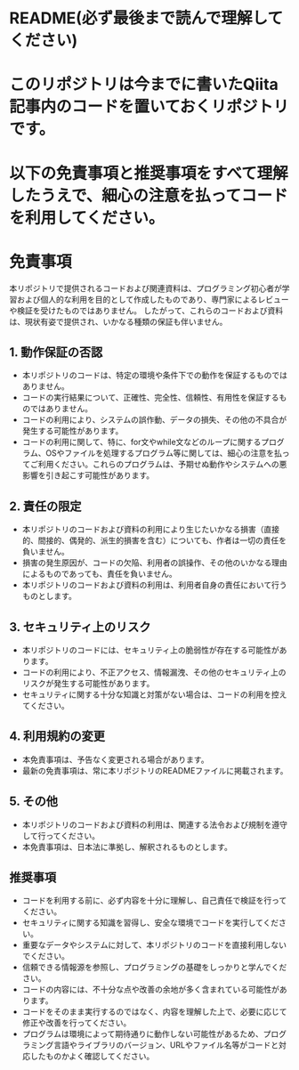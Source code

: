 # README(必ず最後まで読んで理解してください)
# このリポジトリは今までに書いたQiita記事内のコードを置いておくリポジトリです。
# 以下の免責事項と推奨事項をすべて理解したうえで、細心の注意を払ってコードを利用してください。

# 免責事項
本リポジトリで提供されるコードおよび関連資料は、プログラミング初心者が学習および個人的な利用を目的として作成したものであり、専門家によるレビューや検証を受けたものではありません。
したがって、これらのコードおよび資料は、現状有姿で提供され、いかなる種類の保証も伴いません。

## 1. 動作保証の否認
* 本リポジトリのコードは、特定の環境や条件下での動作を保証するものではありません。
* コードの実行結果について、正確性、完全性、信頼性、有用性を保証するものではありません。
* コードの利用により、システムの誤作動、データの損失、その他の不具合が発生する可能性があります。
* コードの利用に関して、特に、for文やwhile文などのループに関するプログラム、OSやファイルを処理するプログラム等に関しては、細心の注意を払ってご利用ください。これらのプログラムは、予期せぬ動作やシステムへの悪影響を引き起こす可能性があります。

## 2. 責任の限定
* 本リポジトリのコードおよび資料の利用により生じたいかなる損害（直接的、間接的、偶発的、派生的損害を含む）についても、作者は一切の責任を負いません。
* 損害の発生原因が、コードの欠陥、利用者の誤操作、その他のいかなる理由によるものであっても、責任を負いません。
* 本リポジトリのコードおよび資料の利用は、利用者自身の責任において行うものとします。

## 3. セキュリティ上のリスク
* 本リポジトリのコードには、セキュリティ上の脆弱性が存在する可能性があります。
* コードの利用により、不正アクセス、情報漏洩、その他のセキュリティ上のリスクが発生する可能性があります。
* セキュリティに関する十分な知識と対策がない場合は、コードの利用を控えてください。

## 4. 利用規約の変更
* 本免責事項は、予告なく変更される場合があります。
* 最新の免責事項は、常に本リポジトリのREADMEファイルに掲載されます。

## 5. その他
* 本リポジトリのコードおよび資料の利用は、関連する法令および規制を遵守して行ってください。
* 本免責事項は、日本法に準拠し、解釈されるものとします。

## 推奨事項
* コードを利用する前に、必ず内容を十分に理解し、自己責任で検証を行ってください。
* セキュリティに関する知識を習得し、安全な環境でコードを実行してください。
* 重要なデータやシステムに対して、本リポジトリのコードを直接利用しないでください。
* 信頼できる情報源を参照し、プログラミングの基礎をしっかりと学んでください。
* コードの内容には、不十分な点や改善の余地が多く含まれている可能性があります。
* コードをそのまま実行するのではなく、内容を理解した上で、必要に応じて修正や改善を行ってください。
* プログラムは環境によって期待通りに動作しない可能性があるため、プログラミング言語やライブラリのバージョン、URLやファイル名等がコードと対応したものかよく確認してください。
